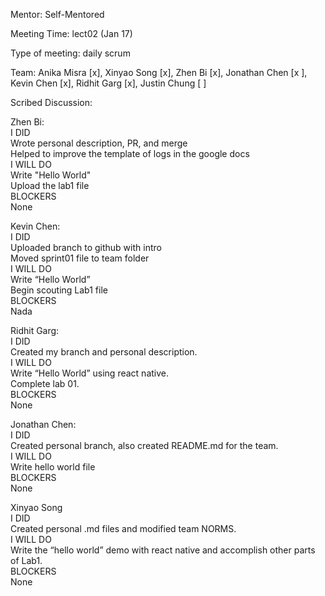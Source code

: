 Mentor: Self-Mentored

Meeting Time: lect02 (Jan 17)

Type of meeting: daily scrum

Team: Anika Misra [x], Xinyao Song [x], Zhen Bi [x], Jonathan Chen [x ], Kevin Chen [x], Ridhit Garg [x], Justin Chung [  ]

Scribed Discussion:

Zhen Bi:  
I DID  
    Wrote personal description, PR, and merge  
    Helped to improve the template of logs in the google docs  
I WILL DO  
    Write "Hello World"  
    Upload the lab1 file  
BLOCKERS  
    None  

Kevin Chen:  
I DID  
    Uploaded branch to github with intro  
    Moved sprint01 file to team folder  
I WILL DO  
    Write “Hello World”  
    Begin scouting Lab1 file  
BLOCKERS  
    Nada  

Ridhit Garg:   
I DID   
    Created my branch and personal description.  
I WILL DO  
    Write “Hello World” using react native.  
    Complete lab 01.  
BLOCKERS  
	None  

Jonathan Chen:   
I DID   
	Created personal branch, also created README.md for the team.  
I WILL DO  
    Write hello world file  
BLOCKERS  
	None  
  
Xinyao Song   
I DID  
	Created personal .md files and modified team NORMS.   
I WILL DO  
	Write the “hello world” demo with react native and accomplish other parts of Lab1.   
BLOCKERS  
	None  
